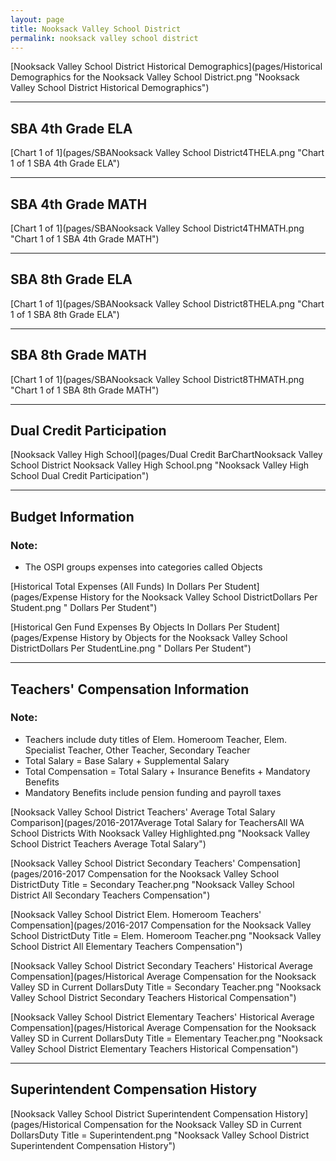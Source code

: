 ```yaml
---
layout: page
title: Nooksack Valley School District
permalink: nooksack valley school district
---
```



[Nooksack Valley School District Historical Demographics](pages/Historical Demographics for the Nooksack Valley School District.png "Nooksack Valley School District Historical Demographics")

___

## SBA 4th Grade ELA

[Chart 1 of 1](pages/SBANooksack Valley School District4THELA.png "Chart 1 of 1 SBA 4th Grade ELA")


___

## SBA 4th Grade MATH

[Chart 1 of 1](pages/SBANooksack Valley School District4THMATH.png "Chart 1 of 1 SBA 4th Grade MATH")


___

## SBA 8th Grade ELA

[Chart 1 of 1](pages/SBANooksack Valley School District8THELA.png "Chart 1 of 1 SBA 8th Grade ELA")


___

## SBA 8th Grade MATH

[Chart 1 of 1](pages/SBANooksack Valley School District8THMATH.png "Chart 1 of 1 SBA 8th Grade MATH")


___

## Dual Credit Participation

[Nooksack Valley High School](pages/Dual Credit BarChartNooksack Valley School District Nooksack Valley High School.png "Nooksack Valley High School Dual Credit Participation")


___

## Budget Information
### Note:
- The OSPI groups expenses into categories called Objects

[Historical Total Expenses (All Funds) In Dollars Per Student](pages/Expense History for the Nooksack Valley School DistrictDollars Per Student.png " Dollars Per Student")

[Historical Gen Fund Expenses By Objects In Dollars Per Student](pages/Expense History by Objects for the Nooksack Valley School DistrictDollars Per StudentLine.png " Dollars Per Student")


___

## Teachers' Compensation Information
### Note:
- Teachers include duty titles of Elem. Homeroom Teacher, Elem. Specialist Teacher, Other Teacher, Secondary Teacher
- Total Salary = Base Salary + Supplemental Salary
- Total Compensation = Total Salary + Insurance Benefits + Mandatory Benefits
- Mandatory Benefits include pension funding and payroll taxes

[Nooksack Valley School District Teachers' Average Total Salary Comparison](pages/2016-2017Average Total Salary for TeachersAll WA School Districts With Nooksack Valley Highlighted.png "Nooksack Valley School District Teachers Average Total Salary")

[Nooksack Valley School District Secondary Teachers' Compensation](pages/2016-2017 Compensation for the Nooksack Valley School DistrictDuty Title = Secondary Teacher.png "Nooksack Valley School District All Secondary Teachers Compensation")

[Nooksack Valley School District Elem. Homeroom Teachers' Compensation](pages/2016-2017 Compensation for the Nooksack Valley School DistrictDuty Title = Elem. Homeroom Teacher.png "Nooksack Valley School District All Elementary Teachers Compensation")

[Nooksack Valley School District Secondary Teachers' Historical Average Compensation](pages/Historical Average Compensation for the Nooksack Valley SD in Current DollarsDuty Title = Secondary Teacher.png "Nooksack Valley School District Secondary Teachers Historical Compensation")

[Nooksack Valley School District Elementary Teachers' Historical Average Compensation](pages/Historical Average Compensation for the Nooksack Valley SD in Current DollarsDuty Title = Elementary Teacher.png "Nooksack Valley School District Elementary Teachers Historical Compensation")


___

## Superintendent Compensation History

[Nooksack Valley School District Superintendent Compensation History](pages/Historical Compensation for the Nooksack Valley SD in Current DollarsDuty Title = Superintendent.png "Nooksack Valley School District Superintendent Compensation History")

